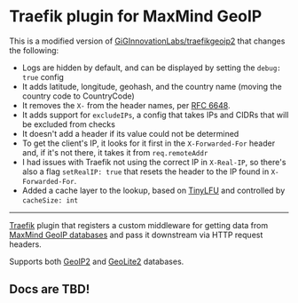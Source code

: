 # Traefik plugin for MaxMind GeoIP

This is a modified version of [GiGInnovationLabs/traefikgeoip2](https://github.com/GiGInnovationLabs/traefikgeoip2) that changes the following:
- Logs are hidden by default, and can be displayed by setting the `debug: true` config
- It adds latitude, longitude, geohash, and the country name (moving the country code to CountryCode)
- It removes the `X-` from the header names, per [RFC 6648](https://www.rfc-editor.org/rfc/rfc6648).
- It adds support for `excludeIPs`, a config that takes IPs and CIDRs that will be excluded from checks
- It doesn't add a header if its value could not be determined
- To get the client's IP, it looks for it first in the `X-Forwarded-For` header and, if it's not there, it takes it from `req.remoteAddr`
- I had issues with Traefik not using the correct IP in `X-Real-IP`, so there's also a flag `setRealIP: true` that resets the header to the IP found in `X-Forwarded-For`.
- Added a cache layer to the lookup, based on [TinyLFU](https://github.com/dgryski/go-tinylfu) and controlled by `cacheSize: int`
---

[Traefik](https://doc.traefik.io/traefik/) plugin 
that registers a custom middleware 
for getting data from 
[MaxMind GeoIP databases](https://www.maxmind.com/en/geoip2-services-and-databases) 
and pass it downstream via HTTP request headers.

Supports both 
[GeoIP2](https://www.maxmind.com/en/geoip2-databases) 
and 
[GeoLite2](https://dev.maxmind.com/geoip/geolite2-free-geolocation-data) databases.

## Docs are TBD!
